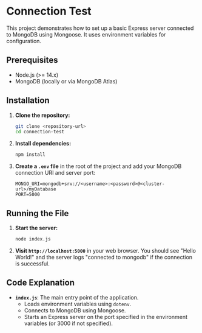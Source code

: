 

# Connection Test

This project demonstrates how to set up a basic Express server connected to MongoDB using Mongoose. It uses environment variables for configuration.

## Prerequisites

- Node.js (>= 14.x)
- MongoDB (locally or via MongoDB Atlas)

## Installation

1. **Clone the repository:**

   ```bash
   git clone <repository-url>
   cd connection-test
   ```

2. **Install dependencies:**

   ```bash
   npm install
   ```

3. **Create a `.env` file** in the root of the project and add your MongoDB connection URI and server port:

   ```env
   MONGO_URI=mongodb+srv://<username>:<password>@<cluster-url>/myDatabase
   PORT=5000
   ```

## Running the File

1. **Start the server:**

   ```bash
   node index.js
   ```

2. **Visit `http://localhost:5000`** in your web browser. You should see "Hello World!" and the server logs "connected to mongodb" if the connection is successful.

## Code Explanation

- **`index.js`**: The main entry point of the application.
  - Loads environment variables using `dotenv`.
  - Connects to MongoDB using Mongoose.
  - Starts an Express server on the port specified in the environment variables (or 3000 if not specified).


